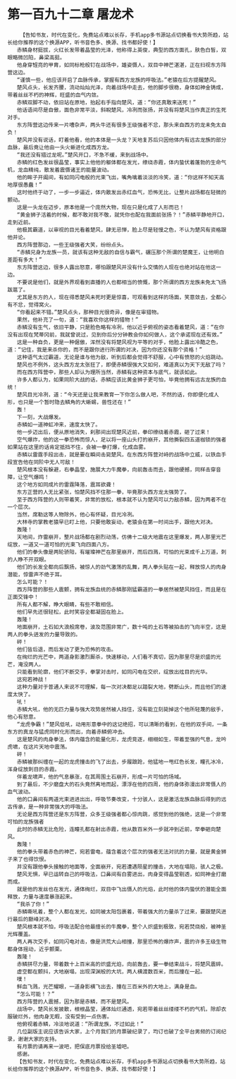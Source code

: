 # 第一百九十二章 屠龙术
        【告知书友，时代在变化，免费站点难以长存，手机app多书源站点切换看书大势所趋，站长给你推荐的这个换源APP，听书音色多、换源、找书都好使！】
       赤鳞身材挺拔，火红长发带着晶莹的光泽，他称得上英俊，典型的西方面孔，肤色白皙，双眼略微凹陷，鼻梁高挺。
       他身穿锃亮的甲胄，如同标枪般钉在战场中，雄姿慑人，双目中神芒湛湛，正在扫视东方阵营这边。
       “谨慎一些，他应该开启了血脉传承，掌握有西方龙族的呼吸法。”老猿在后方提醒楚风。
       楚风点头，长发齐腰，流动灿灿光泽，向着战场中走去，他的脚步很稳，身体如神金铸成，带着丝丝不朽的神辉，旺盛的血气内敛。
       赤鳞双脚不动，依旧站在原地，抬起右手指向楚风，道：“你还真敢来送死！”
       他话语间尽是自傲，面色非常平淡，斜睨楚风，冷冽而张扬，并没有将楚风当作真正的生死对手。
       东方阵营这边传来一片嘈杂声，两头牛还有很多王级强者不忿，那头来自西方的龙未免太自负！
       楚风并没有说话，盯着他看，他的本体是一头龙？天地复苏后只因他体内有远古龙族的部分血脉，最后竟让他由一头火蜥进化成西方龙。
       “我还没有猎过龙呢。”楚风开口，不急不缓，来到战场中。
       赤鳞的红色发丝很晶莹，事实上他他的躯体都在发光，缭绕赤霞，体内蛰伏着蓬勃的生命气机，龙血精纯，散发着震慑诸王的能量波动。
       他的眸子开阖间，有如同闪电般的光束飞出，嘴角噙着淡淡的冷笑，道：“你这样不知天高地厚很愚蠢！”
       这时他终于动了，一步一步逼近，体内散发出赤红血气，恐怖无比，让整片战场都在轻微的颤动。
       这是一头龙在迈步，原本他是一个庞然大物，现在只是化成了人形而已！
       “黄金狮子活着的时候，都不敢对我不敬，就凭你也配在我面前张扬？！”赤鳞平静地开口，走到近前。
       他极其霸道，以审视的目光看着楚风，肆无忌惮，脸上尽是轻慢之色，不认为楚风有资格跟他并论。
       西方阵营那边，一些王级强者大笑，纷纷点头。
       “赤鳞兄身为龙族一员，就该有这种无敌的自信与霸气，碾压那个所谓的楚魔王，让他明白差距有多大！”
       东方阵营这边，很多人露出怒意，哪怕跟楚风并没有什么交情的人现在也绝对站在他这一边。
       不要说是他们，就是外界观看到直播的人也都相当的愤慨，那个所谓的西方龙族未免太飞扬跋扈了。
       尤其是东方的人，现在得悉楚风未死时更是惊喜，可观看到这样的场面，笑意敛去，全都心有不忿，觉得窝火。
       “你看起来不错。”楚风点头，那种目光很奇异，像是在审猎物。
       果然，他补充了一句，道：“我喜欢你这样的猎物！”
       赤鳞没有生气，依旧平静，只是脸色略有冷冽，他以近乎俯视的姿态看着楚风，道：“在你没有出现在梵蒂冈前，我就曾说过，见到你后分分钟教会你如何做人，这个承诺现在还有效。”
       这是一种自负，更是一种倨傲，浑然没有将楚风视为平等的对手，他脸上露出冷酷之色，道：“记住，我是来杀你的，而不是跟你进行所谓的对决，因为你还没有那个资格！”
       这种语气太过霸道，无论是谁与他为敌，听到后都会觉得不舒服，心中有愤怒的火焰跳动。
       楚风也不例外，这头西方龙太张狂了，即便赤鳞很强大又如何，难道真以为天下无敌了吗？
       而在西方阵营中，那些人却认为理所当然，赤鳞有这种资本与底气，就该如此。
       许多人都认为，如果同阶大战的话，赤鳞应该比黄金狮子更可怕，毕竟他拥有远古龙族的血统！
       楚风目光冷冽，道：“今天还是让我来教育一下你怎么做人吧，不然的话，你即便化成人形，也只是一个暂时隐去鳞角的大蜥蜴，兽性还在！”
       轰！
       下一刻，大战爆发。
       赤鳞如一道神虹冲来，速度太快了。
       他一步迈出后，便从原地消失，刹那间出现楚风近前，拳印缭绕着赤霞，砸了过来！
       空气爆炸，他的这一拳恐怖而惊人，足以将一座山头打的崩开，其他撕裂四五道枷锁的强者如果站在这里的话肯定抵挡不住，会被一拳打爆，化成血雾。
       赤鳞以雷霆手段出击，就是要在瞬间击毙楚风，在东西方阵营对峙的战场中立威，以铁血手段宣告他在同阶中无人可敌！
       楚风根本没有躲避，右拳晶莹，施展大力牛魔拳，向前轰击而去，跟他硬撼，同样击穿音障，让空气爆鸣！
       这个地方如同成片的雷霆降落，震耳欲聋！
       东方正营的人无比紧张，怕楚风挡不住那一拳，毕竟那头西方龙太强势了。
       至于西方阵营的人则带着笑，非常的放松，根本就不认为楚风可以力敌赤鳞，因为两者不在一个层次。
       当然，席勒这等人物除外，他心有怀疑，目光冷冽。
       大林寺的掌教老猿早已盯上他，只要他敢妄动，老猿会在第一时间出手，跟他大对决。
       轰隆！
       天地间，炸雷崩开，整片战场都在剧烈动荡，仿佛十二级大地震在这里爆发，两人那里光芒绽放，一道又一道可怕的光束飞向四面八方。
       他们的拳头像是两轮骄阳，有璀璨神芒在那里崩开，而后四溅，可怕的光束成千上万道，刺的人睁不开双眼。
       他们的长发全都向后飘扬，被惊人的劲气激荡的乱舞，两人拳头贴在一起，释放惊人的肉身潜能，惊雷声不绝于耳。
       怎么可能？！
       西方阵营的那些人震颤，拥有龙族血统的赤鳞那刚猛霸道的一拳居然被楚风挡住，而且是在正面交锋中！
       所有人都不解，睁大眼睛，有些不敢相信。
       他们早先还很轻松，此时笑容全都凝固在脸上。
       轰隆！
       地面崩开，土石如大浪般席卷，波及范围非常广，数十吨的土石等被拍击的飞向半空，这是两人的拳头迸发的力量导致的。
       砰！
       他们皆后退，而后发动了更为恐怖的攻击。
       在绚烂的光芒中，两道身影激烈厮杀，快速移动，人们看不真切，因为那里尽是炽盛的光芒，淹没两人。
       只能看到轮廓，他们不断交手，拳掌对击时，如同闪电在交织，绽放出炫目的光华。
       这宛若神战！
       这种力量对于普通人来说不可理解，每一次对决都足以踏裂大地，劈断山头，而且他们的速度太快了。
       吼！
       赤鳞大吼，他的无匹力量与强大攻势居然被人挡住，没有能立刻毙掉这个他所轻蔑的敌手，他心有怒意。
       “龙虎争霸！”楚风低吼，动用形意拳中的这记绝招，可以清晰的看到，在他的双手间，一条东方的真龙与猛虎同时化形而出，向着赤鳞俯冲去。
       这是楚风的肉身拳法，体内蕴含的能量化形，龙虎竞逐，栩栩如生，带着至强的气息，龙吟虎啸，在这片天地中震荡。
       砰！
       赤鳞被那纠缠在一起的龙虎撞击的飞了出去，步履踉跄，他猛地一甩红色长发，瞳孔冰冷，浑身绽放刺目的赤霞。
       伴着龙啸声，他的气息暴涨，在其周围土石崩开，形成一片可怕的场域。
       到了最后，不少磨盘大的石头竟然离地而起，漂浮在他的四周，他的身体弥漫出非常慑人的血气波动。
       他的口鼻间有两道光束进进出出，呼吸节奏改变，十分骇人，这是激活龙族血脉后得到的远古传承，是一种非常强大的呼吸法。
       无论是西方阵营还是东方阵营，众多王级强者都心惊肉跳，感觉到他的强绝，这是一个非常可怕的龙族强者
       此时的赤鳞无比危险，连瞳孔都在射出赤霞，他从数百米外一步就冲到近前，举拳砸向楚风。
       轰隆！
       他的拳头带着赤色的神芒，宛若雷电，蕴含着这个层次的强者无法对抗的力量，就是黄金狮子来了也得饮恨。
       并没有跟他拳头接触的地面等，全面崩开，宛若遭遇陨星的撞击，大地在塌陷，骇人之极。
       楚风无惧，早已运转自己的呼吸法，口鼻间有白雾进出，肉身变得晶莹剔透，如同神金打磨而成。
       就是他的发丝也在发光，通体绚烂，双目中飞出慑人的光焰，此时他的体内蛰伏的潜能全面释放，力量与速度暴涨起来。
       “我杀了你！”
       赤鳞嘶吼着，整个人都在发光，如同被太阳包裹着，带着强大的力量杀了过来，要跟楚风进行最后的巅峰对决。
       楚风根本就不怕，呼吸法配合他最擅长的牛魔拳，整个人炽盛到极致，宛若焚烧般，被神圣光辉覆盖。
       两人再次交手，如同闪电对击，像是洪荒大山相撞，那里恐怖的爆炸声，震的许多王级生物都身体摇动，近乎颤栗。
       轰隆！
       赤鳞拼尽力量，带着数十上百米高的炽盛光焰，向前轰去，要一拳结束战斗，将楚风震碎。
       虚空都在颤抖，大地崩塌，出现深渊般的大坑，两人横渡数百米，而后撞在一起。
       噗！
       鲜血飞溅，光芒耀眼，一道身影横飞出去，撞在三百米外的大地上，满身是血。
       “怎么可能！？”
       西方阵营的人震撼，因为那是赤鳞，而不是楚风。
       战场中，楚风长发披散，根根晶莹，通体灿烂通透，宛若带着丝丝缕缕不朽的气机，除却衣服破烂外，他肉身无暇，没有受到一点伤害。
       他俯视着赤鳞，冷淡地说道：“所谓龙族，不过如此！”
       几位副版主说应该告诉大家，上个月我们的月票破纪录了，均订也破了全平台男频的订阅纪录，谢谢大家的支持。
       有月票的请再来一波吧，把保底月票投给圣墟吧。
       感谢。
       【告知书友，时代在变化，免费站点难以长存，手机app多书源站点切换看书大势所趋，站长给你推荐的这个换源APP，听书音色多、换源、找书都好使！】